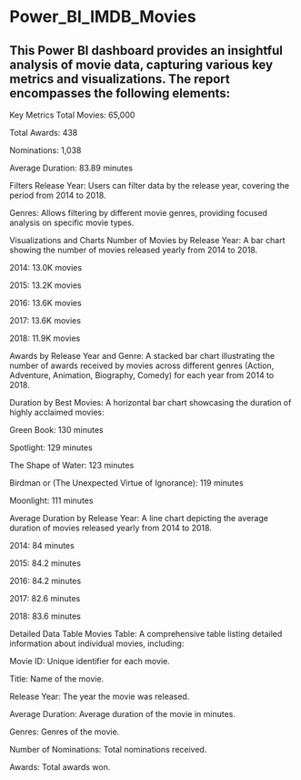 # Power_BI_IMDB_Movies
## This Power BI dashboard provides an insightful analysis of movie data, capturing various key metrics and visualizations. The report encompasses the following elements:

Key Metrics
Total Movies: 65,000

Total Awards: 438

Nominations: 1,038

Average Duration: 83.89 minutes

Filters
Release Year: Users can filter data by the release year, covering the period from 2014 to 2018.

Genres: Allows filtering by different movie genres, providing focused analysis on specific movie types.

Visualizations and Charts
Number of Movies by Release Year: A bar chart showing the number of movies released yearly from 2014 to 2018.

2014: 13.0K movies

2015: 13.2K movies

2016: 13.6K movies

2017: 13.6K movies

2018: 11.9K movies

Awards by Release Year and Genre: A stacked bar chart illustrating the number of awards received by movies across different genres (Action, Adventure, Animation, Biography, Comedy) for each year from 2014 to 2018.

Duration by Best Movies: A horizontal bar chart showcasing the duration of highly acclaimed movies:

Green Book: 130 minutes

Spotlight: 129 minutes

The Shape of Water: 123 minutes

Birdman or (The Unexpected Virtue of Ignorance): 119 minutes

Moonlight: 111 minutes

Average Duration by Release Year: A line chart depicting the average duration of movies released yearly from 2014 to 2018.

2014: 84 minutes

2015: 84.2 minutes

2016: 84.2 minutes

2017: 82.6 minutes

2018: 83.6 minutes

Detailed Data Table
Movies Table: A comprehensive table listing detailed information about individual movies, including:

Movie ID: Unique identifier for each movie.

Title: Name of the movie.

Release Year: The year the movie was released.

Average Duration: Average duration of the movie in minutes.

Genres: Genres of the movie.

Number of Nominations: Total nominations received.

Awards: Total awards won.


